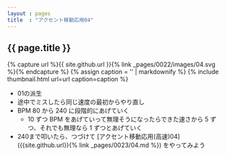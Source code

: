 ```yaml
---
layout : pages
title  : "アクセント移動応用04"
---
```


## {{ page.title }}

{% capture url %}{{ site.github.url }}{% link _pages/0022/images/04.svg %}{% endcapture %}
{% assign caption = '' | markdownify %}
{% include thumbnail.html url=url caption=caption %}


* 01の派生
* 途中でミスしたら同じ速度の最初からやり直し
* BPM 80 から 240 に段階的にあげていく
  * 10 ずつ BPM をあげていって無理そうになったらできた速さから 5 ずつ、それでも無理なら 1 ずつとあげていく
* 240まで叩いたら、つづけて [アクセント移動応用(高速)04]({{site.github.url}}{% link _pages/0023/04.md %}) をやってみよう